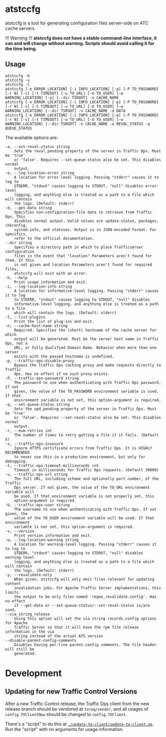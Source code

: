 <!--
    Licensed to the Apache Software Foundation (ASF) under one
    or more contributor license agreements.  See the NOTICE file
    distributed with this work for additional information
    regarding copyright ownership.  The ASF licenses this file
    to you under the Apache License, Version 2.0 (the
    "License"); you may not use this file except in compliance
    with the License.  You may obtain a copy of the License at

      http://www.apache.org/licenses/LICENSE-2.0

    Unless required by applicable law or agreed to in writing,
    software distributed under the License is distributed on an
    "AS IS" BASIS, WITHOUT WARRANTIES OR CONDITIONS OF ANY
    KIND, either express or implied.  See the License for the
    specific language governing permissions and limitations
    under the License.
-->
# atstccfg
atstccfg is a tool for generating configuration files server-side on ATC cache servers.

!!! Warning !!!
    <strong>atstccfg does not have a stable command-line interface, it can and will change without warning. Scripts should avoid calling it for the time being.</strong>

## Usage
```
atstccfg -h
atstccfg -v
atstccfg -l
atstccfg [-e ERROR_LOCATION] [-i INFO_LOCATION] [-p] [-P TO_PASSWORD] [-r N] [-s] [-t TIMEOUT] [-u TO_URL] [-U TO_USER] [-w WARNING_LOCATION] [-y] [--dir TSROOT] -n CACHE_NAME
atstccfg [-e ERROR_LOCATION] [-i INFO_LOCATION] [-p] [-P TO_PASSWORD] [-r N] [-s] [-t TIMEOUT] [-u TO_URL] [-U TO_USER] [-w WARNING_LOCATION] [--dir TSROOT] -n CACHE_NAME -d DATA
atstccfg [-e ERROR_LOCATION] [-i INFO_LOCATION] [-p] [-P TO_PASSWORD] [-r N] [-s] [-t TIMEOUT] [-u TO_URL] [-U TO_USER] [-w WARNING_LOCATION] [--dir TSROOT] -n CACHE_NAME -a REVAL_STATUS -q QUEUE_STATUS
```
The available options are:
```
-a, --set-reval-status string
    Sets the reval_pending property of the server in Traffic Ops. Must be 'true'
    or 'false'. Requires --set-queue-status also be set. This disables normal
    output.
-e, --log-location-error string
    A location for error-level logging. Passing "stderr" causes it to log to
    STDERR, "stdout" causes logging to STDOUT, "null" disables error-level
    logging, and anything else is treated as a path to a file which will contain
    the logs. (Default: stderr)
-d, --get-data string
    Specifies non-configuration-file data to retrieve from Traffic Ops. This
    disables normal output. Valid values are update-status, packages, chkconfig,
    system-info, and statuses. Output is in JSON-encoded format. For specifics,
    refer to the official documentation.
--dir string
    Specifies a directory path in which to place Trafficserver configuration
    files in the event that "location" Parameters aren't found for them. If this
    is not given and location Parameters aren't found for required files,
    atstccfg will exit with an error.
-h, --help
    Print usage information and exit.
-i, --log-location-info string
    A location for informative-level logging. Passing "stderr" causes it to log
    to STDERR, "stdout" causes logging to STDOUT, "null" disables
    informative-level logging, and anything else is treated as a path to a file
    which will contain the logs. (Default: stderr)
-l, --list-plugins
    Print the list of plug-ins and exit.
-n, --cache-host-name string
    Required. Specifies the (short) hostname of the cache server for which
    output will be generated. Must be the server host name in Traffic Ops, not a
    URL, or Fully Qualified Domain Name. Behavior when more than one server
    exists with the passed hostname is undefined.
-p, --traffic-ops-disable-proxy
    Bypass the Traffic Ops caching proxy and make requests directly to Traffic
    Ops. Has no effect if no such proxy exists.
-P, --traffic-ops-password string
    The password to use when authenticating with Traffic Ops password. If not
    given, the value of the TO_PASSWORD environment variable is used. If that
    environment variable is not set, this option-argument is required.
-q, --set-queue-status string
    Sets the upd_pending property of the server in Traffic Ops. Must be 'true'
    or 'false'. Requires --set-reval-status also be set. This disables normal
    output.
-r, --num-retries int
    The number of times to retry getting a file if it fails. (Default 5)
-s, --traffic-ops-insecure
    Ignore HTTPS certificate errors from Traffic Ops. It is HIGHLY RECOMMENDED
    to never use this in a production environment, but only for debugging.
-t, --traffic-ops-timeout-milliseconds int
    Timeout in milliseconds for Traffic Ops requests. (Default 30000)
-u, --traffic-ops-url string
    The full URL, including scheme and optionally port number, of the Traffic
    Ops server. If not given, the value of the TO_URL environment variable will
    be used. If that environment variable is not properly set, this
    option-argument is required.
-U, --traffic-ops-user string
    The username to use when authenticating with Traffic Ops. If not given, the
    value of the TO_USER environment variable will be used. If that environment
    variable is not set, this option-argument is required.
-v, --version
    Print version information and exit.
-w, --log-location-warning string
    A location for warning-level logging. Passing "stderr" causes it to log to
    STDERR, "stdout" causes logging to STDOUT, "null" disables warning-level
    logging, and anything else is treated as a path to a file which will contain
    the logs. (Default: stderr)
-y, --revalidate-only
    When given, atstccfg will only emit files relevant for updating content
    invalidation jobs. For Apache Traffic Server implementations, this limits
    the output to be only files named 'regex_revalidate.config'. Has no effect
    if --get-data or --set-queue-status/--set-reval-status is/are used.
--via_string_release
    Using this option will set the via string records.config options for Apache
    Traffic Server so that it will have the rpm file release information in the via
    string instead of the actual ATS version
--disable-parent-config-comments
    Disables having per-line parent.config comments. The file header will still be
    generated.
```

# Development

## Updating for new Traffic Control Versions

After a new Traffic Control release, the Traffic Ops client from the new release
branch should be vendored at `toreq/vendor`, and all usages of
`config.TOClientNew` should be changed to `config.TOClient`.

There's a "script" to do this at
[`./update-to-client/update-to-client.go`](./update-to-client). Run the "script"
with no arguments for usage information.
